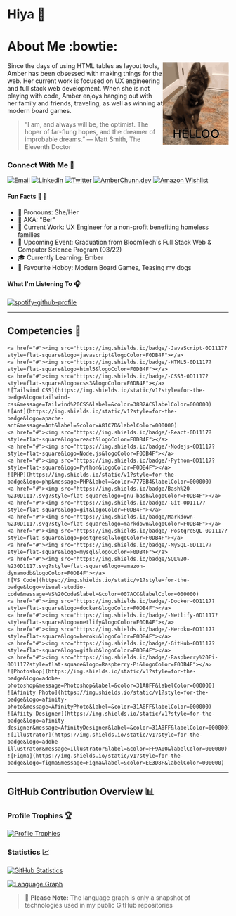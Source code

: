 # Hiya :wave:

<!-- [![Hello!](/assets/dog-hello.gif "Doggo Hello!")](https://tenor.com/view/dog-hello-cute-puppy-hi-gif-17637570) -->

# About Me :bowtie:

<a href="https://tenor.com/view/dog-hello-cute-puppy-hi-gif-17637570" target="_blank"><img src="/assets/dog-hello.gif" width="150" align="right"></a>
Since the days of using HTML tables as layout tools, Amber has been obsessed with making things for the web. Her current work is focused on UX engineering and full stack web development. When she is not playing with code, Amber enjoys hanging out with her family and friends, traveling, as well as winning at modern board games.

> “I am, and always will be, the optimist. The hoper of far-flung hopes, and the dreamer of improbable dreams.”
> ― Matt Smith, The Eleventh Doctor

### Connect With Me :calling:

[![Email](https://img.shields.io/badge/-Gmail-0D1117?style=for-the-badge&logo=gmail&logoColor=F0DB4F "Email")](mailto:chunn.amber@gmail.com)
[![LinkedIn](https://img.shields.io/badge/-LinkedIn-0D1117?style=for-the-badge&logo=linkedin&logoColor=F0DB4F "LinkedIn")](https://www.linkedin.com/in/amberchunn)
[![Twitter](https://img.shields.io/badge/-Twitter-0D1117?style=for-the-badge&logo=twitter&logoColor=F0DB4F "Twitter")](https://twitter.com/_AmberChunn)
[![AmberChunn.dev](https://img.shields.io/badge/-dm-0D1117?style=for-the-badge&logo=dm&logoColor=F0DB4F "AmberChunn.dev")](https://amberchunn.dev)
[![Amazon Wishlist](https://img.shields.io/badge/Amazon-0D1117?style=for-the-badge&logo=amazon&logoColor=F0DB4F "Amazon Wishlist")](https://www.amazon.com/hz/wishlist/ls/22HEX4PTMC6AW?ref_=wl_share)

#### Fun Facts :balloon: :balloon:

- :postbox: Pronouns: She/Her
- :name_badge: AKA: "Ber"
- :wrench: Current Work: UX Engineer for a non-profit benefiting homeless families
- :newspaper: Upcoming Event: Graduation from BloomTech's Full Stack Web & Computer Science Program (03/22)
- :mortar_board: Currently Learning: Ember
- :game_die: Favourite Hobby: Modern Board Games, Teasing my dogs

#### What I'm Listening To :headphones:

[![spotify-github-profile](https://spotify-github-profile.vercel.app/api/view?uid=1229684751&cover_image=true&theme=novatorem&bar_color=08a9c9&bar_color_cover=false)](https://github.com/kittinan/spotify-github-profile)

---

## Competencies :notebook:

    <a href="#"><img src="https://img.shields.io/badge/-JavaScript-0D1117?style=flat-square&logo=javascript&logoColor=F0DB4F"></a>
    <a href="#"><img src="https://img.shields.io/badge/-HTML5-0D1117?style=flat-square&logo=html5&logoColor=F0DB4F"></a>
    <a href="#"><img src="https://img.shields.io/badge/-CSS3-0D1117?style=flat-square&logo=css3&logoColor=F0DB4F"></a>
    ![Tailwind CSS](https://img.shields.io/static/v1?style=for-the-badge&logo=tailwind-css&message=Tailwind%20CSS&label=&color=38B2AC&labelColor=000000)
    ![Ant](https://img.shields.io/static/v1?style=for-the-badge&logo=apache-ant&message=Ant&label=&color=A81C7D&labelColor=000000)
    <a href="#"><img src="https://img.shields.io/badge/-React-0D1117?style=flat-square&logo=react&logoColor=F0DB4F"></a>
    <a href="#"><img src="https://img.shields.io/badge/-Nodejs-0D1117?style=flat-square&logo=Node.js&logoColor=F0DB4F"></a>
    <a href="#"><img src="https://img.shields.io/badge/-Python-0D1117?style=flat-square&logo=Python&logoColor=F0DB4F"></a>
    ![PHP](https://img.shields.io/static/v1?style=for-the-badge&logo=php&message=PHP&label=&color=777BB4&labelColor=000000)
    <a href="#"><img src="https://img.shields.io/badge/Bash%20-%230D1117.svg?style=flat-square&logo=gnu-bash&logoColor=F0DB4F"></a>
    <a href="#"><img src="https://img.shields.io/badge/-Git-0D1117?style=flat-square&logo=git&logoColor=F0DB4F"></a>
    <a href="#"><img src="https://img.shields.io/badge/Markdown-%230D1117.svg?style=flat-square&logo=markdown&logoColor=F0DB4F"></a>
    <a href="#"><img src="https://img.shields.io/badge/-PostgreSQL-0D1117?style=flat-square&logo=postgresql&logoColor=F0DB4F"></a>
    <a href="#"><img src="https://img.shields.io/badge/-MySQL-0D1117?style=flat-square&logo=mysql&logoColor=F0DB4F"></a>
    <a href="#"><img src="https://img.shields.io/badge/SQL%20-%230D1117.svg?style=flat-square&logo=amazon-dynamodb&logoColor=F0DB4F"></a>
    ![VS Code](https://img.shields.io/static/v1?style=for-the-badge&logo=visual-studio-code&message=VS%20Code&label=&color=007ACC&labelColor=000000)
    <a href="#"><img src="https://img.shields.io/badge/-Docker-0D1117?style=flat-square&logo=docker&logoColor=F0DB4F"></a>
    <a href="#"><img src="https://img.shields.io/badge/-Netlify-0D1117?style=flat-square&logo=netlify&logoColor=F0DB4F"></a>
    <a href="#"><img src="https://img.shields.io/badge/-Heroku-0D1117?style=flat-square&logo=heroku&logoColor=F0DB4F"></a>
    <a href="#"><img src="https://img.shields.io/badge/-GitHub-0D1117?style=flat-square&logo=github&logoColor=F0DB4F"></a>
    <a href="#"><img src="https://img.shields.io/badge/-Raspberry%20Pi-0D1117?style=flat-square&logo=Raspberry-Pi&logoColor=F0DB4F"></a>
    ![Photoshop](https://img.shields.io/static/v1?style=for-the-badge&logo=adobe-photoshop&message=Photoshop&label=&color=31A8FF&labelColor=000000)
    ![Afinity Photo](https://img.shields.io/static/v1?style=for-the-badge&logo=afinity-photo&message=AfinityPhoto&label=&color=31A8FF&labelColor=000000)
    ![Afiity Designer](https://img.shields.io/static/v1?style=for-the-badge&logo=afinity-designer&message=AfinityDesigner&label=&color=31A8FF&labelColor=000000)
    ![Illustrator](https://img.shields.io/static/v1?style=for-the-badge&logo=adobe-illustrator&message=Illustrator&label=&color=FF9A00&labelColor=000000)
    ![Figma](https://img.shields.io/static/v1?style=for-the-badge&logo=figma&message=Figma&label=&color=EE3D8F&labelColor=000000)

---

<!-- GitHub Contributions Section -->
<!-- Credit: https://github.com/anuraghazra/github-readme-stats -->
<!-- Bassed On: https://github.com/amberchunn/github-readme-stats -->

## GitHub Contribution Overview :bar_chart:

### Profile Trophies :trophy:

[![Profile Trophies](https://github-profile-trophy.vercel.app/?username=amberchunn&column=8&theme=radical&no-frame=true&no-bg=true&margin-w=10 "Profile Trophies")](https://github.com/ryo-ma/github-profile-trophy)

### Statistics :chart_with_upwards_trend:

[![GitHub Statistics](https://github-readme-stats.vercel.app/api?username=amberchunn&show_icons=true&include_all_commits=true&count_private=true&theme=react&hide_border=true&bg_color=0D1117&title_color=F0DB4F&icon_color=F0DB4F "GitHub Statistics")]("#")

[![Language Graph](https://github-readme-stats.vercel.app/api/top-langs/?username=amberchunn&langs_count=10&layout=compact&theme=react&hide_border=true&bg_color=0D1117&title_color=F0DB4F&icon_color=F0DB4F "Language Graph")]("#")

> :memo: **Please Note:** The language graph is only a snapshot of technologies used in my public GitHub repositories
